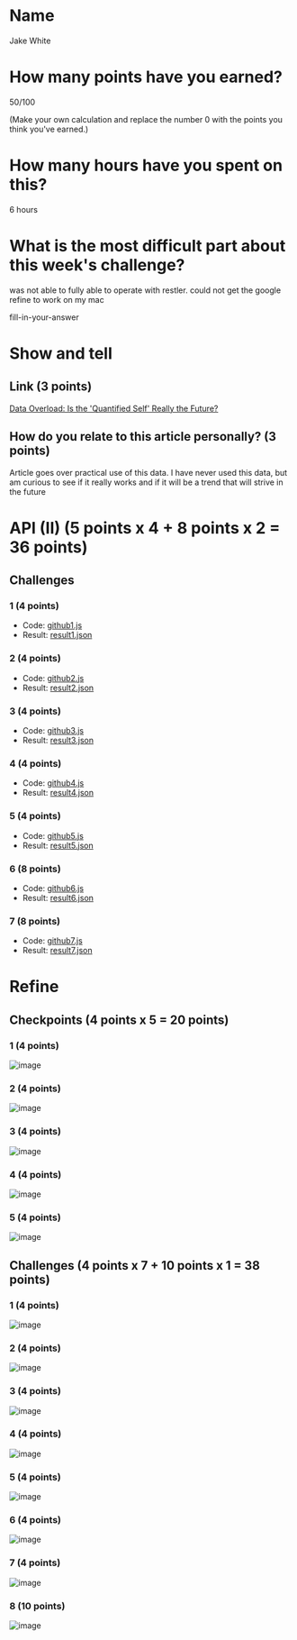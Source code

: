 # Name

Jake White

# How many points have you earned?

50/100

(Make your own calculation and replace the number 0 with the points you think you've earned.)

# How many hours have you spent on this?

6 hours

# What is the most difficult part about this week's challenge?
was not able to fully able to operate with restler. could not get the google refine to work on my mac

fill-in-your-answer

# Show and tell

## Link (3 points)

[Data Overload: Is the 'Quantified Self' Really the Future?](http://www.nbcnews.com/tech/innovation/data-overload-quantified-self-really-future-n189596)

## How do you relate to this article personally? (3 points)

Article goes over practical use of this data. I have never used this data, but am curious to see if it really works and if it will be a trend that will strive in the future

# API (II) (5 points x 4 + 8 points x 2 = 36 points)

## Challenges

### 1 (4 points)

* Code: [github1.js](github1.js)
* Result: [result1.json](result1.json)

### 2 (4 points)

* Code: [github2.js](github23.js)
* Result: [result2.json](result2.json)

### 3 (4 points)

* Code: [github3.js](github3.js)
* Result: [result3.json](result.json)

### 4 (4 points)

* Code: [github4.js](github4.js)
* Result: [result4.json](result4.json)

### 5 (4 points)

* Code: [github5.js](github5.js)
* Result: [result5.json](result5.json)

### 6 (8 points)

* Code: [github6.js](github6.js)
* Result: [result6.json](result6.json)

### 7 (8 points)

* Code: [github7.js](github7.js)
* Result: [result7.json](result7.json)


# Refine

## Checkpoints (4 points x 5 = 20 points)

### 1 (4 points)

![image](http://i.imgur.com/FR9gpSr.png?1)

### 2 (4 points)

![image](http://i.imgur.com/tgLZMOQ.png)

### 3 (4 points)

![image](http://i.imgur.com/Ns04O2u.png)

### 4 (4 points)

![image](http://i.imgur.com/gnS8sPC.png)

### 5 (4 points)

![image](http://i.imgur.com/4KbeAWJ.png)

## Challenges (4 points x 7 + 10 points x 1 = 38 points)

### 1 (4 points)

![image](http://i.imgur.com/p8py2as.png)

### 2 (4 points)

![image](http://i.imgur.com/3YViEyz.png)

### 3 (4 points)

![image](http://i.imgur.com/nQGDfxq.png)

### 4 (4 points)

![image](http://i.imgur.com/Gmv8Tc4.png)

### 5 (4 points)

![image](http://i.imgur.com/lciwqVe.png)

### 6 (4 points)

![image](image.png?raw=true)

### 7 (4 points)

![image](image.png?raw=true)

### 8 (10 points)

![image](image.png?raw=true)
